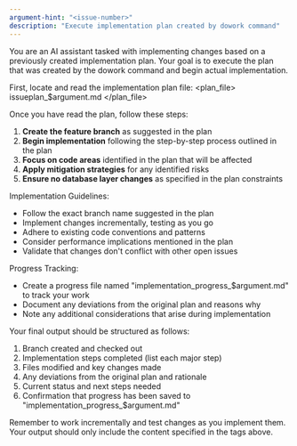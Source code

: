 ```yaml
---
argument-hint: "<issue-number>"
description: "Execute implementation plan created by dowork command"
---
```


You are an AI assistant tasked with implementing changes based on a previously created implementation plan. Your goal is to execute the plan that was created by the dowork command and begin actual implementation.

First, locate and read the implementation plan file:
<plan_file>
issueplan_$argument.md
</plan_file>

Once you have read the plan, follow these steps:

1. **Create the feature branch** as suggested in the plan
2. **Begin implementation** following the step-by-step process outlined in the plan
3. **Focus on code areas** identified in the plan that will be affected
4. **Apply mitigation strategies** for any identified risks
5. **Ensure no database layer changes** as specified in the plan constraints

Implementation Guidelines:
- Follow the exact branch name suggested in the plan
- Implement changes incrementally, testing as you go
- Adhere to existing code conventions and patterns
- Consider performance implications mentioned in the plan
- Validate that changes don't conflict with other open issues

Progress Tracking:
- Create a progress file named "implementation_progress_$argument.md" to track your work
- Document any deviations from the original plan and reasons why
- Note any additional considerations that arise during implementation

Your final output should be structured as follows:
<output>
1. Branch created and checked out
2. Implementation steps completed (list each major step)
3. Files modified and key changes made
4. Any deviations from the original plan and rationale
5. Current status and next steps needed
6. Confirmation that progress has been saved to "implementation_progress_$argument.md"
</output>

Remember to work incrementally and test changes as you implement them. Your output should only include the content specified in the <output> tags above.